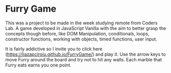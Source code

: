 # Furry Game

This was a project to be made in the week studying remote from Coders Lab. 
A game developed in JavaScript Vanilla with the aim to better grasp the concepts though before, like DOM Manipulation, conditionals, loops, constructor functions, working with objects, timed functions, user input. 

It is fairly addictive so I invite you to click here (https://liazapciroiu.github.io/FurryGame/) and play it. Use the arrow keys to move Furry around the board and try not to hit any walls. Each marble that Furry eats earns you one point.
